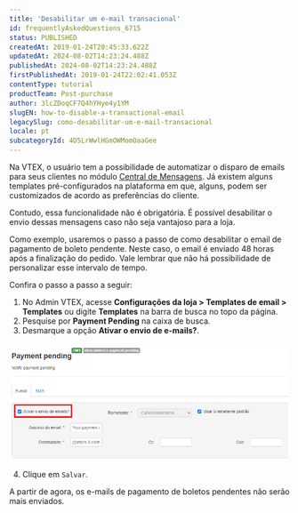 ```yaml
---
title: 'Desabilitar um e-mail transacional'
id: frequentlyAskedQuestions_6715
status: PUBLISHED
createdAt: 2019-01-24T20:45:33.622Z
updatedAt: 2024-08-02T14:23:24.488Z
publishedAt: 2024-08-02T14:23:24.488Z
firstPublishedAt: 2019-01-24T22:02:41.053Z
contentType: tutorial
productTeam: Post-purchase
author: 3lcZDoqCF7Q4hYHye4y1YM
slugEN: how-to-disable-a-transactional-email
legacySlug: como-desabilitar-um-e-mail-transacional
locale: pt
subcategoryId: 4D5LrWwlHGmOWMomOaaGee
---
```


Na VTEX, o usuário tem a possibilidade de automatizar o disparo de emails para seus clientes no módulo [Central de Mensagens](https://help.vtex.com/pt/tutorial/conhecendo-o-message-center "Central de Mensagens"). Já existem alguns templates pré-configurados na plataforma em que, alguns, podem ser customizados de acordo as preferências do cliente.

Contudo, essa funcionalidade não é obrigatória. É possível desabilitar o envio dessas mensagens caso não seja vantajoso para a loja. 

Como exemplo, usaremos o passo a passo de como desabilitar o email de pagamento de boleto pendente. Neste caso, o email é enviado 48 horas após a finalização do pedido. Vale lembrar que não há possibilidade de personalizar esse intervalo de tempo.

Confira o passo a passo a seguir:

1. No Admin VTEX, acesse __Configurações da loja > Templates de email > Templates__ ou digite __Templates__ na barra de busca no topo da página.
2. Pesquise por __Payment Pending__ na caixa de busca.
3. Desmarque a opção __Ativar o envio de e-mails?__.

![Message Center - Desativar Template - PT](https://raw.githubusercontent.com/vtexdocs/help-center-content/refs/heads/main/docs/pt/tutorials/central-de-mensagens/templates/como-desabilitar-um-e-mail-transacional_1.png)

4. Clique em `Salvar`.

A partir de agora, os e-mails de pagamento de boletos pendentes não serão mais enviados.
